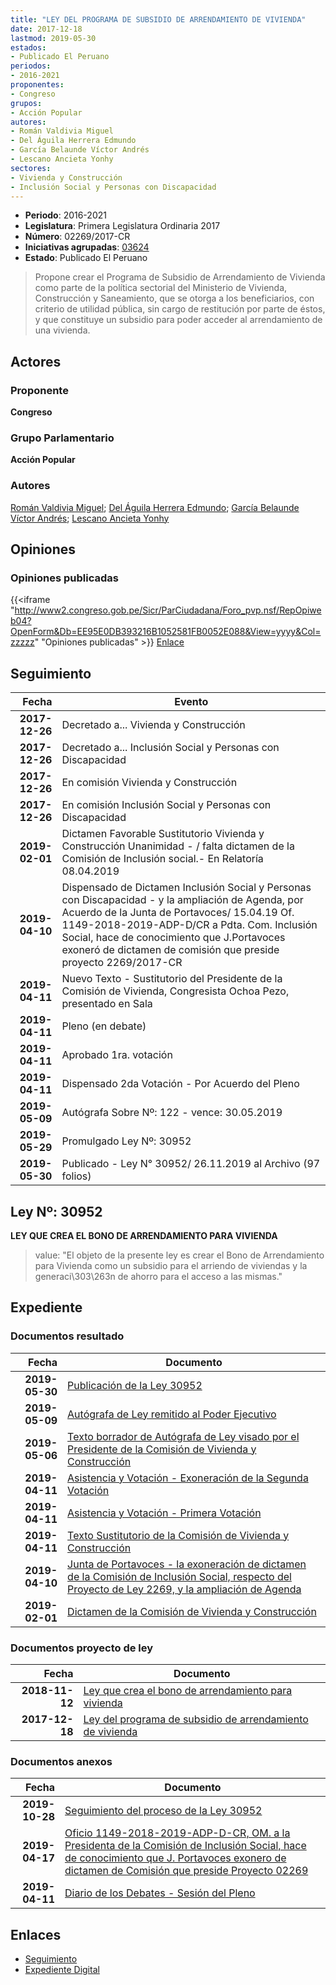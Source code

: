 ```yaml
---
title: "LEY DEL PROGRAMA DE SUBSIDIO DE ARRENDAMIENTO DE VIVIENDA"
date: 2017-12-18
lastmod: 2019-05-30
estados:
- Publicado El Peruano
periodos:
- 2016-2021
proponentes:
- Congreso
grupos:
- Acción Popular
autores:
- Román Valdivia Miguel
- Del Águila Herrera Edmundo
- García Belaunde Víctor Andrés
- Lescano Ancieta Yonhy
sectores:
- Vivienda y Construcción
- Inclusión Social y Personas con Discapacidad
---
```

- **Periodo**: 2016-2021
- **Legislatura**: Primera Legislatura Ordinaria 2017
- **Número**: 02269/2017-CR
- **Iniciativas agrupadas**: [03624](../../03600/03624)
- **Estado**: Publicado El Peruano

> Propone crear el Programa de Subsidio de Arrendamiento de Vivienda como parte de la política sectorial del Ministerio de Vivienda, Construcción y Saneamiento, que se otorga a los beneficiarios, con criterio de utilidad pública, sin cargo de restitución por parte de éstos, y que constituye un subsidio para poder acceder al arrendamiento de una vivienda.


## Actores

### Proponente

**Congreso**

### Grupo Parlamentario

**Acción Popular**

### Autores

[Román Valdivia Miguel](mailto:mailto:mroman@congreso.gob.pe); [Del Águila Herrera Edmundo](mailto:mailto:edelaguila@congreso.gob.pe); [García Belaunde Víctor Andrés](mailto:mailto:vgarciabelaunde@congreso.gob.pe); [Lescano Ancieta Yonhy](mailto:mailto:ylescano@congreso.gob.pe)

## Opiniones

### Opiniones publicadas

{{<iframe "http://www2.congreso.gob.pe/Sicr/ParCiudadana/Foro_pvp.nsf/RepOpiweb04?OpenForm&Db=EE95E0DB393216B1052581FB0052E088&View=yyyy&Col=zzzzz" "Opiniones publicadas" >}}
[Enlace](http://www2.congreso.gob.pe/Sicr/ParCiudadana/Foro_pvp.nsf/RepOpiweb04?OpenForm&Db=EE95E0DB393216B1052581FB0052E088&View=yyyy&Col=zzzzz)


## Seguimiento

| Fecha | Evento |
|------:|--------|
| **2017-12-26** | Decretado a... Vivienda y Construcción |
| **2017-12-26** | Decretado a... Inclusión Social y Personas con Discapacidad |
| **2017-12-26** | En comisión Vivienda y Construcción |
| **2017-12-26** | En comisión Inclusión Social y Personas con Discapacidad |
| **2019-02-01** | Dictamen Favorable Sustitutorio Vivienda y Construcción Unanimidad - / falta dictamen de la Comisión de Inclusión social.- En Relatoría 08.04.2019 |
| **2019-04-10** | Dispensado de Dictamen Inclusión Social y Personas con Discapacidad - y la ampliación de Agenda, por Acuerdo de la Junta de Portavoces/ 15.04.19 Of. 1149-2018-2019-ADP-D/CR a Pdta. Com. Inclusión Social, hace de conocimiento que J.Portavoces exoneró de dictamen de comisión que preside proyecto 2269/2017-CR |
| **2019-04-11** | Nuevo Texto - Sustitutorio del Presidente de la Comisión de Vivienda, Congresista Ochoa Pezo, presentado en Sala |
| **2019-04-11** | Pleno (en debate) |
| **2019-04-11** | Aprobado 1ra. votación |
| **2019-04-11** | Dispensado 2da Votación - Por Acuerdo del Pleno |
| **2019-05-09** | Autógrafa Sobre Nº: 122 - vence: 30.05.2019 |
| **2019-05-29** | Promulgado Ley Nº: 30952 |
| **2019-05-30** | Publicado - Ley N° 30952/ 26.11.2019 al Archivo (97 folios) |

## Ley Nº: 30952

**LEY QUE CREA EL BONO DE ARRENDAMIENTO PARA VIVIENDA**

> value: "El objeto de la presente ley es crear el Bono de Arrendamiento para Vivienda como un subsidio para el arriendo de viviendas y la generaci\303\263n de ahorro para el acceso a las mismas."


## Expediente

### Documentos resultado

| Fecha | Documento |
|------:|-----------|
| **2019-05-30** | [Publicación de la Ley 30952](http://www.leyes.congreso.gob.pe/Documentos/2016_2021/ADLP/Normas_Legales/30952-LEY.pdf) |
| **2019-05-09** | [Autógrafa de Ley remitido al Poder Ejecutivo](http://www.leyes.congreso.gob.pe/Documentos/2016_2021/ADLP/Texto_Aprobado/AU0226920190509.pdf) |
| **2019-05-06** | [Texto borrador de Autógrafa de Ley visado por el Presidente de la Comisión de Vivienda y Construcción](http://www.leyes.congreso.gob.pe/Documentos/2016_2021/Texto_Borrador_de_Autografa/BAU0226920190506.pdf) |
| **2019-04-11** | [Asistencia y Votación - Exoneración de la Segunda Votación](http://www.leyes.congreso.gob.pe/Documentos/2016_2021/Asistencia_y_Votacion/Proyectos_de_Ley/Exoneracion_de_Segunda_Votacion/ESV0226920190411.pdf) |
| **2019-04-11** | [Asistencia y Votación - Primera Votación](http://www.leyes.congreso.gob.pe/Documentos/2016_2021/Asistencia_y_Votacion/Proyectos_de_Ley/AV0226920190411.pdf) |
| **2019-04-11** | [Texto Sustitutorio de la Comisión de Vivienda y Construcción](http://www.leyes.congreso.gob.pe/Documentos/2016_2021/Texto_Sustitutorio/Proyectos_de_Ley/TS0226920190411.pdf) |
| **2019-04-10** | [Junta de Portavoces - la exoneración de dictamen de la Comisión de Inclusión Social, respecto del Proyecto de Ley 2269, y la ampliación de Agenda](http://www.leyes.congreso.gob.pe/Documentos/2016_2021/Acuerdos/Junta_Portavoces/AJP0226920190410.pdf) |
| **2019-02-01** | [Dictamen de la Comisión de Vivienda y Construcción](http://www.leyes.congreso.gob.pe/Documentos/2016_2021/Dictamenes/Proyectos_de_Ley/02269DC24MAY20190201.pdf) |

### Documentos proyecto de ley

| Fecha | Documento |
|------:|-----------|
| **2018-11-12** | [Ley que crea el bono de arrendamiento para vivienda](http://www.leyes.congreso.gob.pe/Documentos/2016_2021/Proyectos_de_Ley_y_de_Resoluciones_Legislativas/PL0362420181112..pdf) |
| **2017-12-18** | [Ley del programa de subsidio de arrendamiento de vivienda](http://www.leyes.congreso.gob.pe/Documentos/2016_2021/Proyectos_de_Ley_y_de_Resoluciones_Legislativas/PL0226920171218.pdf) |

### Documentos anexos

| Fecha | Documento |
|------:|-----------|
| **2019-10-28** | [Seguimiento del proceso de la Ley 30952](http://www.leyes.congreso.gob.pe/Documentos/2016_2021/Seguimiento_de_Proyectos_de_Ley/02269PL20191028.pdf) |
| **2019-04-17** | [Oficio 1149-2018-2019-ADP-D-CR, OM. a la Presidenta de la Comisión de Inclusión Social, hace de conocimiento que J. Portavoces exonero de dictamen de Comisión que preside Proyecto 02269](http://www.leyes.congreso.gob.pe/Documentos/2016_2021/Oficios/Oficialia_Mayor/OFICIO-1149-2018-2019-ADP-D-CR.pdf) |
| **2019-04-11** | [Diario de los Debates - Sesión del Pleno](http://www2.congreso.gob.pe/Sicr/DiarioDebates/Publicad.nsf/SesionesPleno/05256D6E0073DFE9052583DA0053FBDE/$FILE/SLO-2018-5A.pdf) |

## Enlaces

- [Seguimiento](http://www2.congreso.gob.pe/Sicr/TraDocEstProc/CLProLey2016.nsf/f7fff46988ca05b1052578e100829cc7/7f869a16c8d9d636052581fa007cbcc8?OpenDocument)
- [Expediente Digital](http://www2.congreso.gob.pe/Sicr/TraDocEstProc/CLProLey2016.nsf/f7fff46988ca05b1052578e100829cc7/7f869a16c8d9d636052581fa007cbcc8?OpenDocument&Click=05257FB7005EB655.eb71d0cf91d8294e05256cdf006b5706/$Body/0.1C6C)

